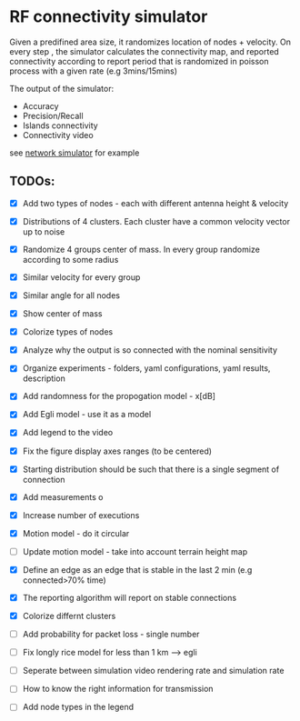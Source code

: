 # RF connectivity simulator

Given a predifined area size, it randomizes location of nodes + velocity.
On every step , the simulator calculates the connectivity map, and reported connectivity according to report period that is randomized in poisson process with a given rate (e.g 3mins/15mins)

The output of the simulator:
- Accuracy
- Precision/Recall
- Islands connectivity
- Connectivity video

see [network simulator](notebooks/network_simulator.ipynb) for example



## TODOs:

- [x] Add two types of nodes - each with different antenna height & velocity
- [x] Distributions of 4 clusters. Each cluster have a common velocity vector up to noise
- [x] Randomize 4 groups center of mass. In every group randomize according to some radius
- [x] Similar velocity for every group
- [x] Similar angle for all nodes
- [x] Show center of mass
- [x] Colorize types of nodes
- [x] Analyze why the output is so connected with the nominal sensitivity
- [x] Organize experiments - folders, yaml configurations, yaml results, description
- [x] Add randomness for the propogation model - x[dB]
- [X] Add Egli model - use it as a model
- [x] Add legend to the video
- [x] Fix the figure display axes ranges (to be centered)
- [x] Starting distribution should be such that there is a single segment of connection
- [x] Add measurements o

- [x] Increase number of executions
- [x] Motion model - do it circular
- [ ] Update motion model - take into account terrain height map

- [x] Define an edge as an edge that is stable in the last 2 min (e.g connected>70% time)
- [x] The reporting algorithm will report on stable connections

- [x] Colorize differnt clusters
- [ ] Add probability for packet loss - single number
- [ ] Fix longly rice model for less than 1 km --> egli
- [ ] Seperate between simulation video rendering rate and simulation rate

- [ ] How to know the right information for transmission
- [ ] Add node types in the legend


